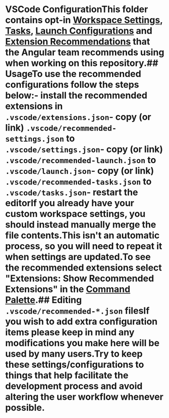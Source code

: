 # VSCode ConfigurationThis folder contains opt-in [Workspace Settings](https://code.visualstudio.com/docs/getstarted/settings), [Tasks](https://code.visualstudio.com/docs/editor/tasks), [Launch Configurations](https://code.visualstudio.com/Docs/editor/debugging#_launch-configurations) and [Extension Recommendations](https://code.visualstudio.com/docs/editor/extension-gallery#_workspace-recommended-extensions) that the Angular team recommends using when working on this repository.## UsageTo use the recommended configurations follow the steps below:- install the recommended extensions in `.vscode/extensions.json`- copy (or link) `.vscode/recommended-settings.json` to `.vscode/settings.json`- copy (or link) `.vscode/recommended-launch.json` to `.vscode/launch.json`- copy (or link) `.vscode/recommended-tasks.json` to `.vscode/tasks.json`- restart the editorIf you already have your custom workspace settings, you should instead manually merge the file contents.This isn't an automatic process, so you will need to repeat it when settings are updated.To see the recommended extensions select "Extensions: Show Recommended Extensions" in the [Command Palette](https://code.visualstudio.com/docs/getstarted/userinterface#_command-palette).## Editing `.vscode/recommended-*.json` filesIf you wish to add extra configuration items please keep in mind any modifications you make here will be used by many users.Try to keep these settings/configurations to things that help facilitate the development process and avoid altering the user workflow whenever possible.